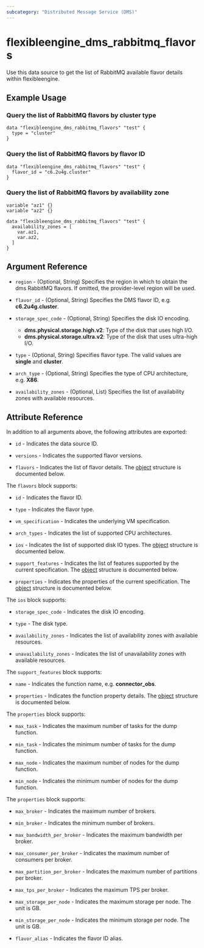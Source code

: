 ```yaml
---
subcategory: "Distributed Message Service (DMS)"
---
```


# flexibleengine_dms_rabbitmq_flavors

Use this data source to get the list of RabbitMQ available flavor details within flexibleengine.

## Example Usage

### Query the list of RabbitMQ flavors by cluster type

```hcl
data "flexibleengine_dms_rabbitmq_flavors" "test" {
  type = "cluster"
}
```

### Query the list of RabbitMQ flavors by flavor ID

```hcl
data "flexibleengine_dms_rabbitmq_flavors" "test" {
  flavor_id = "c6.2u4g.cluster"
}
```

### Query the list of RabbitMQ flavors by availability zone

```hcl
variable "az1" {}
variable "az2" {}

data "flexibleengine_dms_rabbitmq_flavors" "test" {
  availability_zones = [
    var.az1,
    var.az2,
  ]
}
```

## Argument Reference

* `region` - (Optional, String) Specifies the region in which to obtain the dms RabbitMQ flavors.
  If omitted, the provider-level region will be used.

* `flavor_id` - (Optional, String) Specifies the DMS flavor ID, e.g. **c6.2u4g.cluster**.

* `storage_spec_code` - (Optional, String) Specifies the disk IO encoding.
  + **dms.physical.storage.high.v2**: Type of the disk that uses high I/O.
  + **dms.physical.storage.ultra.v2**: Type of the disk that uses ultra-high I/O.

* `type` - (Optional, String) Specifies flavor type. The valid values are **single** and **cluster**.

* `arch_type` - (Optional, String) Specifies the type of CPU architecture, e.g. **X86**.

* `availability_zones` - (Optional, List) Specifies the list of availability zones with available resources.

## Attribute Reference

In addition to all arguments above, the following attributes are exported:

* `id` - Indicates the data source ID.

* `versions` - Indicates the supported flavor versions.

* `flavors` - Indicates the list of flavor details.
  The [object](#dms_rabbitmq_flavors) structure is documented below.

<a name="dms_rabbitmq_flavors"></a>
The `flavors` block supports:

* `id` - Indicates the flavor ID.

* `type` - Indicates the flavor type.

* `vm_specification` - Indicates the underlying VM specification.

* `arch_types` - Indicates the list of supported CPU architectures.

* `ios` - Indicates the list of supported disk IO types.
  The [object](#dms_rabbitmq_flavor_ios) structure is documented below.

* `support_features` - Indicates the list of features supported by the current specification.
  The [object](#dms_rabbitmq_flavor_support_features) structure is documented below.

* `properties` - Indicates the properties of the current specification.
  The [object](#dms_rabbitmq_flavor_properties) structure is documented below.

<a name="dms_rabbitmq_flavor_ios"></a>
The `ios` block supports:

* `storage_spec_code` - Indicates the disk IO encoding.

* `type` - The disk type.

* `availability_zones` - Indicates the list of availability zones with available resources.

* `unavailability_zones` - Indicates the list of unavailability zones with available resources.

<a name="dms_rabbitmq_flavor_support_features"></a>
The `support_features` block supports:

* `name` - Indicates the function name, e.g. **connector_obs**.

* `properties` - Indicates the function property details.
  The [object](#dms_rabbitmq_flavor_support_feature_properties) structure is documented below.

<a name="dms_rabbitmq_flavor_support_feature_properties"></a>
The `properties` block supports:

* `max_task` - Indicates the maximum number of tasks for the dump function.

* `min_task` - Indicates the minimum number of tasks for the dump function.

* `max_node` - Indicates the maximum number of nodes for the dump function.

* `min_node` - Indicates the minimum number of nodes for the dump function.

<a name="dms_rabbitmq_flavor_properties"></a>
The `properties` block supports:

* `max_broker` - Indicates the maximum number of brokers.

* `min_broker` - Indicates the minimum number of brokers.

* `max_bandwidth_per_broker` - Indicates the maximum bandwidth per broker.

* `max_consumer_per_broker` - Indicates the maximum number of consumers per broker.

* `max_partition_per_broker` - Indicates the maximum number of partitions per broker.

* `max_tps_per_broker` - Indicates the maximum TPS per broker.

* `max_storage_per_node` - Indicates the maximum storage per node. The unit is GB.

* `min_storage_per_node` - Indicates the minimum storage per node. The unit is GB.

* `flavor_alias` - Indicates the flavor ID alias.
